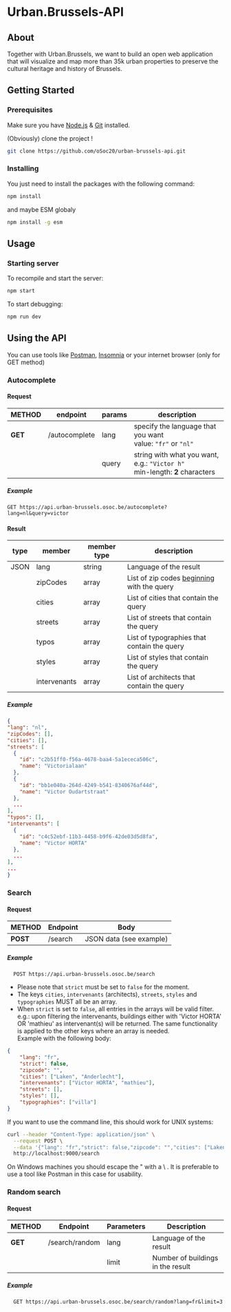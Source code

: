 # Urban.Brussels-API

## About

Together with Urban.Brussels, we want to build an open web application that will visualize and map more than 35k urban properties to preserve the cultural heritage and history of Brussels. 

## Getting Started

### Prerequisites

Make sure you have [Node.js](https://nodejs.org/) & [Git](https://git-scm.com/) installed.

(Obviously) clone the project !
```sh
git clone https://github.com/oSoc20/urban-brussels-api.git
```


### Installing

You just need to install the packages with the following command:
```sh
npm install
```

and maybe ESM globaly
```sh
npm install -g esm
```

## Usage

### Starting server

To recompile and start the server:
```sh
npm start
```

To start debugging:
```sh
npm run dev
```

## Using the API

You can use tools like [Postman](https://www.postman.com/), [Insomnia](https://insomnia.rest/) or your internet browser (only for GET method)

  ### Autocomplete

  #### Request

  | METHOD | endpoint | params | description |
  |--------|----------|--------|-------------|
  | **GET** | /autocomplete | lang  | specify the language that you want<br />value: `"fr"` or `"nl"` |
  |         |               | query | string with what you want, e.g.: `"Victor h"` <br /> min-length: **2** characters|

  ##### Example
  ```http request
  GET https://api.urban-brussels.osoc.be/autocomplete?lang=nl&query=victor
  ```

  #### Result

  | type | member | member type | description |
  |------|--------|-------------|-------------|
  | JSON | lang   | string      | Language of the result |
  |      | zipCodes | array     | List of zip codes <u>beginning</u> with the query |
  |      | cities | array       | List of cities that contain the query |
  |      | streets| array       | List of streets that contain the query |
  |      | typos  | array       | List of typographies that contain the query |
  |      | styles | array       | List of styles that contain the query |
  |      | intervenants | array | List of architects that contain the query |


  ##### Example
  ```json
  {
  "lang": "nl",
  "zipCodes": [],
  "cities": [],
  "streets": [
    {
      "id": "c2b51ff0-f56a-4678-baa4-5a1ececa506c",
      "name": "Victorialaan"
    },
    {
      "id": "bb1e040a-264d-4249-b541-8340676af44d",
      "name": "Victor Oudartstraat"
    },
    ...
  ],
  "typos": [],
  "intervenants": [
    {
      "id": "c4c52ebf-11b3-4458-b9f6-42de03d5d8fa",
      "name": "Victor HORTA"
    },
    ...
  ],
  ...
}
  ```

  ### Search
  
  #### Request
  
  | METHOD | Endpoint | Body |
  |--------|----------|--------|
  | **POST** | /search | JSON data (see example)  |

  ##### Example
  ```http request
    POST https://api.urban-brussels.osoc.be/search
  ``` 
  
  - Please note that `strict` must be set to `false` for the moment.
  - The keys `cities`, `intervenants` (architects), `streets`, `styles` and `typographies` MUST all be an array.<br>
  - When `strict` is set to `false`, all entries in the arrays will be valid filter. e.g.: upon filtering the intervenants, buildings either with 'Victor HORTA' OR 'mathieu' as intervenant(s) will be returned. The same functionality is applied to the other keys where an array is needed.<br>
  Example with the following body:
  ```json
  {
      "lang": "fr",
      "strict": false,
      "zipcode": "",
      "cities": ["Laken", "Anderlecht"],
      "intervenants": ["Victor HORTA", "mathieu"],
      "streets": [],
      "styles": [],
      "typographies": ["villa"]
  }
  ```
  
  If you want to use the command line, this should work for UNIX systems:
  ```bash
  curl --header "Content-Type: application/json" \
    --request POST \
    --data '{"lang": "fr","strict": false,"zipcode": "","cities": ["Laken", "Anderlecht"],"intervenants": ["Victor HORTA", "mathieu"],"streets": [],"styles": [],"typographies": ["villa"]}' \
    http://localhost:9000/search
  ```
  On Windows machines you should escape the " with a \ . It is preferable to use a tool like Postman in this case for usability.
  
  ### Random search
    
  #### Request
    
  |  METHOD |     Endpoint    | Parameters | Description |
  |---------|-----------------|------------|-------------|
  | **GET** | /search/random  |    lang    | Language of the result |
  |         |                 |    limit   | Number of buildings in the result|
  
  ##### Example
  ```http request
    GET https://api.urban-brussels.osoc.be/search/random?lang=fr&limit=3
  ``` 